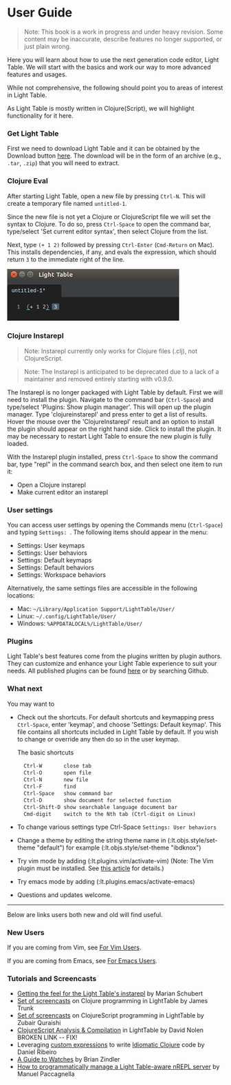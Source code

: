   # User Guide

> Note: This book is a work in progress and under heavy revision. Some content may be inaccurate, describe features no longer supported, or just plain wrong.

Here you will learn about how to use the next generation code editor, Light Table. We will start with the basics and work our way to more advanced features and usages.

While not comprehensive, the following should point you to areas of interest in Light Table.

As Light Table is mostly written in Clojure(Script), we will highlight functionality for it here.

### Get Light Table

First we need to download Light Table and it can be obtained by the Download button [here](http://www.lighttable.com/). The download will be in the form of an archive (e.g., `.tar`, `.zip`) that you will need to extract.

### Clojure Eval

After starting Light Table, open a new file by pressing `Ctrl-N`. This will create a temporary file named `untitled-1`.

Since the new file is not yet a Clojure or ClojureScript file we will set the syntax to Clojure. To do so, press `Ctrl-Space` to open the command bar, type/select 'Set current editor syntax', then select Clojure from the list.

Next, type `(+ 1 2)` followed by pressing `Ctrl-Enter` (`Cmd-Return` on Mac). This installs dependencies, if any, and evals the expression, which should return `3` to the immediate right of the line.

![](images/quickstart/clojure-eval-0.8.1.png)

### Clojure Instarepl

> Note: Instarepl currently only works for Clojure files (.clj), not ClojureScript.

> Note: The Instarepl is anticipated to be deprecated due to a lack of a maintainer and removed entirely starting with v0.9.0.

The Instarepl is no longer packaged with Light Table by default. First we will need to install the plugin. Navigate to the command bar (`Ctrl-Space`) and type/select 'Plugins: Show plugin manager'. This will open up the plugin manager. Type 'clojureinstarepl' and press enter to get a list of results. Hover the mouse over the 'ClojureInstarepl' result and an option to install the plugin should appear on the right hand side. Click to install the plugin. It may be necessary to restart Light Table to ensure the new plugin is fully loaded.

With the Instarepl plugin installed, press `Ctrl-Space` to show the command bar, type "repl" in the command search box, and then select one item to run it:

  * Open a Clojure instarepl
  * Make current editor an instarepl

### User settings
You can access user settings by opening the Commands menu (`Ctrl-Space`) and typing `Settings: `. The following items should appear in the menu:

* Settings: User keymaps
* Settings: User behaviors
* Settings: Default keymaps
* Settings: Default behaviors
* Settings: Workspace behaviors

Alternatively, the same settings files are accessible in the following locations:

  * Mac: `~/Library/Application Support/LightTable/User/`
  * Linux: `~/.config/LightTable/User/`
  * Windows: `%APPDATALOCAL%/LightTable/User/`

### Plugins

Light Table's best features come from the plugins written by plugin authors. They can customize and enhance your Light Table experience to suit your needs. All published plugins can be found [here](https://github.com/LightTable/plugin-metadata) or by searching Github.

### What next

You may want to

  * Check out the shortcuts. For default shortcuts and keymapping press `Ctrl-Space`, enter 'keymap', and choose 'Settings: Default keymap'. This file contains all shortcuts included in Light Table by default. If you wish to change or override any then do so in the user keymap.  

    The basic shortcuts
    ~~~
      Ctrl-W       close tab
      Ctrl-O       open file
      Ctrl-N       new file
      Ctrl-F       find
      Ctrl-Space   show command bar
      Ctrl-D       show document for selected function
      Ctrl-Shift-D show searchable language document bar
      Cmd-digit    switch to the Nth tab (Ctrl-digit on Linux)
    ~~~

  * To change various settings type Ctrl-Space `Settings: User behaviors`
  * Change a theme by editing the string theme name in (:lt.objs.style/set-theme "default") for example (:lt.objs.style/set-theme "ibdknox")
  * Try vim mode by adding (:lt.plugins.vim/activate-vim) (Note: The Vim plugin must be installed. See [this article](https://groups.google.com/forum/?fromgroups#!topic/light-table-discussion/TuJmH5Bpo2c) for details.)
  * Try emacs mode by adding (:lt.plugins.emacs/activate-emacs)
  * Questions and updates welcome.

---

Below are links users both new and old will find useful. 

### New Users

If you are coming from Vim, see [For Vim Users](/for-emac-users.md).

If you are coming from Emacs, see [For Emacs Users](/for-vim-users.md).

### Tutorials and Screencasts

  * [Getting the feel for the Light Table's instarepl](http://blog.maio.cz/2013/08/getting-feel-for-light-tables-instarepl.html) by Marian Schubert
  * [Set of screencasts](http://www.youtube.com/user/Misophistful/videos) on Clojure programming in LightTable by James Trunk
  * [Set of screencasts](http://www.zubairquraishi.com/zubairquraishi/clojurescript--light-table.html) on ClojureScript programming in LightTable by Zubair Quraishi
  * [ClojureScript Analysis & Compilation](http://swannodette.github.io/2014/01/14/clojurescript-analysis--compilation/) in LightTable by David Nolen  BROKEN LINK -- FIX!
  * Leveraging [custom expressions](https://groups.google.com/forum/#!topic/light-table-discussion/lyFzPGI2XMs) to write [Idiomatic Clojure](https://metaphysicaldeveloper.wordpress.com/2013/11/18/idiomatic-clojure-with-lighttable/) code by Daniel Ribeiro
  * [A Guide to Watches](https://medium.com/@zindlerb/guide-to-light-table-watches-fad560f698d3) by Brian Zindler
  * [How to programmatically manage a Light Table-aware nREPL server](http://manuelp.herokuapp.com/posts/14) by Manuel Paccagnella
